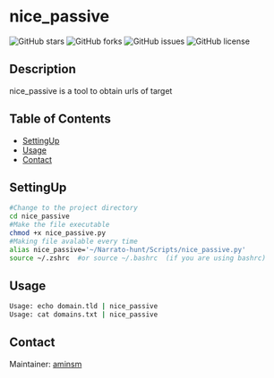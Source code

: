 # nice_passive

![GitHub stars](https://img.shields.io/github/stars/amins-m/Hunt)
![GitHub forks](https://img.shields.io/github/forks/amins-m/Hunt)
![GitHub issues](https://img.shields.io/github/issues/amins-m/Hunt)
![GitHub license](https://img.shields.io/github/license/amins-m/Hunt)

## Description
nice_passive is a tool to obtain urls of target

## Table of Contents
- [SettingUp](#SettingUp)
- [Usage](#usage)
- [Contact](#contact)

## SettingUp
```sh
#Change to the project directory
cd nice_passive
#Make the file executable 
chmod +x nice_passive.py
#Making file avalable every time 
alias nice_passive='~/Narrato-hunt/Scripts/nice_passive.py'
source ~/.zshrc  #or source ~/.bashrc  (if you are using bashrc)
```

## Usage
```sh
Usage: echo domain.tld | nice_passive
Usage: cat domains.txt | nice_passive
```

## Contact
Maintainer: [aminsm](https://github.com/amins-m)  


